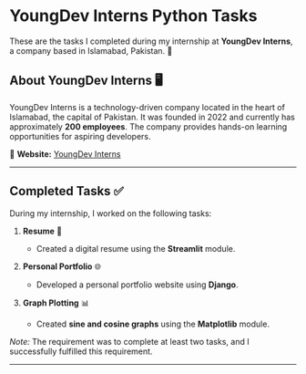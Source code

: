 # YoungDev Interns Python Tasks

These are the tasks I completed during my internship at **YoungDev Interns**, a company based in Islamabad, Pakistan. 🥇

## About YoungDev Interns 🖥️
YoungDev Interns is a technology-driven company located in the heart of Islamabad, the capital of Pakistan. It was founded in 2022 and currently has approximately **200 employees**. The company provides hands-on learning opportunities for aspiring developers.

🔗 **Website:** [YoungDev Interns](https://young-dev-interns.github.io/Devinterns/)

---

## Completed Tasks ✅
During my internship, I worked on the following tasks:

1. **Resume** 📄  
   - Created a digital resume using the **Streamlit** module.

2. **Personal Portfolio** 🌐  
   - Developed a personal portfolio website using **Django**.

3. **Graph Plotting** 📊  
   - Created **sine and cosine graphs** using the **Matplotlib** module.

*Note:* The requirement was to complete at least two tasks, and I successfully fulfilled this requirement.

---
